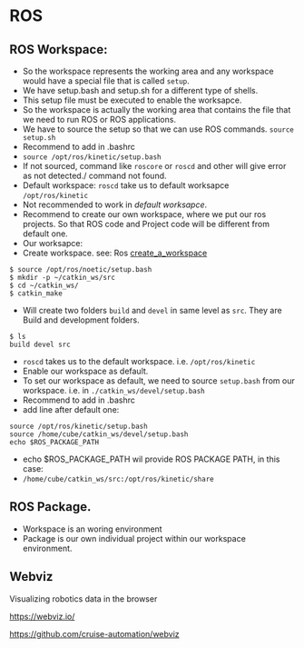 # ROS

## ROS Workspace: 
* So the workspace represents the working area and any workspace would have a special file that is called `setup`.
* We have setup.bash and setup.sh for a different type of shells.
* This setup file must be executed to enable the worksapce.
* So the workspace is actually the working area that contains the file that we need to run ROS or ROS applications.
* We have to source the setup so that we can use ROS commands. `source setup.sh`
* Recommend to add in .bashrc
* `source /opt/ros/kinetic/setup.bash`
* If not sourced, command like `roscore` or `roscd` and other will give error as not detected./ command not found.
* Default workspace: `roscd` take us to default worksapce `/opt/ros/kinetic`
* Not recommended to work in *default worksapce*.
* Recommend to create our own workspace, where we put our ros projects. So that ROS code and Project code will be different from default one.
* Our worksapce: 
* Create workspace. see: Ros [create_a_workspace](http://wiki.ros.org/catkin/Tutorials/create_a_workspace)
```
$ source /opt/ros/noetic/setup.bash
$ mkdir -p ~/catkin_ws/src
$ cd ~/catkin_ws/
$ catkin_make
```
* Will create two folders `build` and `devel` in same level as `src`. They are Build and development folders.
```
$ ls
build devel src
```
* `roscd` takes us to the default workspace. i.e.  `/opt/ros/kinetic`
* Enable our workspace as default.
* To set our workspace as default, we need to source `setup.bash` from our workspace. i.e. in `./catkin_ws/devel/setup.bash`
* Recommend to add in .bashrc
* add line after default one:
```
source /opt/ros/kinetic/setup.bash
source /home/cube/catkin_ws/devel/setup.bash
echo $ROS_PACKAGE_PATH
```
* echo $ROS_PACKAGE_PATH wil provide ROS PACKAGE PATH, in this case:
* `/home/cube/catkin_ws/src:/opt/ros/kinetic/share`


## ROS Package.
* Workspace is an woring environment
* Package is our own individual project within our workspace environment.



## Webviz

Visualizing robotics data in the browser

https://webviz.io/

https://github.com/cruise-automation/webviz

